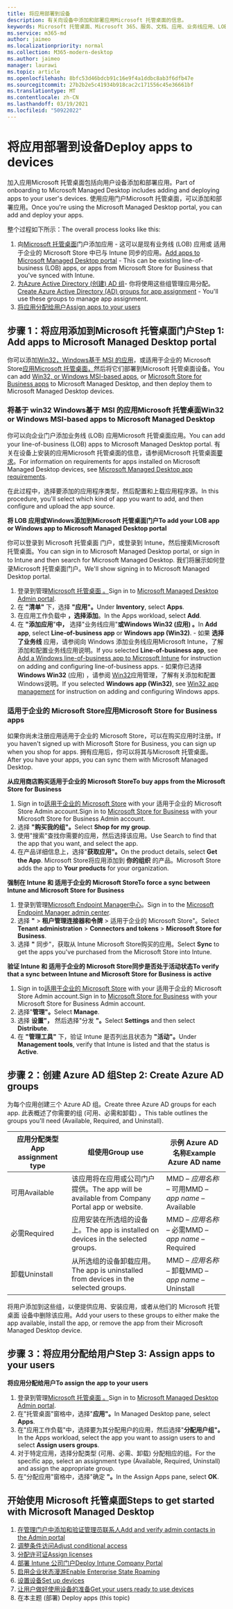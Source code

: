 ```yaml
---
title: 将应用部署到设备
description: 有关向设备中添加和部署应用Microsoft 托管桌面的信息。
keywords: Microsoft 托管桌面、Microsoft 365、服务、文档、应用、业务线应用、LOB 应用
ms.service: m365-md
author: jaimeo
ms.localizationpriority: normal
ms.collection: M365-modern-desktop
ms.author: jaimeo
manager: laurawi
ms.topic: article
ms.openlocfilehash: 8bfc53d46bdcb91c16e9f4a1ddbc8ab3f6dfb47e
ms.sourcegitcommit: 27b2b2e5c41934b918cac2c171556c45e36661bf
ms.translationtype: MT
ms.contentlocale: zh-CN
ms.lasthandoff: 03/19/2021
ms.locfileid: "50922022"
---
```

# <a name="deploy-apps-to-devices"></a><span data-ttu-id="2b9b6-104">将应用部署到设备</span><span class="sxs-lookup"><span data-stu-id="2b9b6-104">Deploy apps to devices</span></span>
<span data-ttu-id="2b9b6-105">加入应用Microsoft 托管桌面包括向用户设备添加和部署应用。</span><span class="sxs-lookup"><span data-stu-id="2b9b6-105">Part of onboarding to Microsoft Managed Desktop includes adding and deploying apps to your user's devices.</span></span> <span data-ttu-id="2b9b6-106">使用应用门户Microsoft 托管桌面，可以添加和部署应用。</span><span class="sxs-lookup"><span data-stu-id="2b9b6-106">Once you're using the Microsoft Managed Desktop portal, you can add and deploy your apps.</span></span> 

<span data-ttu-id="2b9b6-107">整个过程如下所示：</span><span class="sxs-lookup"><span data-stu-id="2b9b6-107">The overall process looks like this:</span></span>
1. <span data-ttu-id="2b9b6-108">向[Microsoft 托管桌面](#1)门户添加应用 - 这可以是现有业务线 (LOB) 应用或 适用于企业的 Microsoft Store 中已与 Intune 同步的应用。</span><span class="sxs-lookup"><span data-stu-id="2b9b6-108">[Add apps to Microsoft Managed Desktop portal](#1) - This can be existing line-of-business (LOB) apps, or apps from Microsoft Store for Business that you've synced with Intune.</span></span> 
2. <span data-ttu-id="2b9b6-109">[为Azure Active Directory (创建) AD 组](#2)- 你将使用这些组管理应用分配。</span><span class="sxs-lookup"><span data-stu-id="2b9b6-109">[Create Azure Active Directory (AD) groups for app assignment](#2) - You'll use these groups to manage app assignment.</span></span>
3. [<span data-ttu-id="2b9b6-110">将应用分配给用户</span><span class="sxs-lookup"><span data-stu-id="2b9b6-110">Assign apps to your users</span></span>](#3)

<span id="1" />

## <a name="step-1-add-apps-to-microsoft-managed-desktop-portal"></a><span data-ttu-id="2b9b6-111">步骤 1：将应用添加到Microsoft 托管桌面门户</span><span class="sxs-lookup"><span data-stu-id="2b9b6-111">Step 1: Add apps to Microsoft Managed Desktop portal</span></span>
<span data-ttu-id="2b9b6-112">你可以添加[Win32，Windows基于 MSI 的应用](#lob-apps)，或适用于企业的 Microsoft Store[应用Microsoft 托管桌面，](#msfb-apps)然后将它们部署到Microsoft 托管桌面设备。</span><span class="sxs-lookup"><span data-stu-id="2b9b6-112">You can add [Win32, or Windows MSI-based apps](#lob-apps), or [Microsoft Store for Business apps](#msfb-apps) to Microsoft Managed Desktop, and then deploy them to Microsoft Managed Desktop devices.</span></span>

<span id="lob-apps">

###  <a name="win32-or-windows-msi-based-apps-to-microsoft-managed-desktop"></a><span data-ttu-id="2b9b6-113">将基于 win32 Windows基于 MSI 的应用Microsoft 托管桌面</span><span class="sxs-lookup"><span data-stu-id="2b9b6-113">Win32 or Windows MSI-based apps to Microsoft Managed Desktop</span></span>

<span data-ttu-id="2b9b6-114">你可以向企业门户添加业务线 (LOB) 应用Microsoft 托管桌面应用。</span><span class="sxs-lookup"><span data-stu-id="2b9b6-114">You can add your line-of-business (LOB) apps to Microsoft Managed Desktop portal.</span></span> <span data-ttu-id="2b9b6-115">有关在设备上安装的应用Microsoft 托管桌面的信息，请参阅Microsoft 托管桌面[要求](../service-description/mmd-app-requirements.md)。</span><span class="sxs-lookup"><span data-stu-id="2b9b6-115">For information on requirements for apps installed on Microsoft Managed Desktop devices, see [Microsoft Managed Desktop app requirements](../service-description/mmd-app-requirements.md).</span></span>

<span data-ttu-id="2b9b6-116">在此过程中，选择要添加的应用程序类型，然后配置和上载应用程序源。</span><span class="sxs-lookup"><span data-stu-id="2b9b6-116">In this procedure, you'll select which kind of app you want to add, and then configure and upload the app source.</span></span> 

<span data-ttu-id="2b9b6-117">**将 LOB 应用或Windows添加到Microsoft 托管桌面门户**</span><span class="sxs-lookup"><span data-stu-id="2b9b6-117">**To add your LOB app or Windows app to Microsoft Managed Desktop portal**</span></span>

<span data-ttu-id="2b9b6-118">你可以登录到 Microsoft 托管桌面 门户，或登录到 Intune，然后搜索Microsoft 托管桌面。</span><span class="sxs-lookup"><span data-stu-id="2b9b6-118">You can sign in to Microsoft Managed Desktop portal, or sign in to Intune and then search for Microsoft Managed Desktop.</span></span> <span data-ttu-id="2b9b6-119">我们将展示如何登录Microsoft 托管桌面门户。</span><span class="sxs-lookup"><span data-stu-id="2b9b6-119">We'll show signing in to Microsoft Managed Desktop portal.</span></span> 

1.    <span data-ttu-id="2b9b6-120">登录到管理[Microsoft 托管桌面 。](https://aka.ms/mmdportal)</span><span class="sxs-lookup"><span data-stu-id="2b9b6-120">Sign in to [Microsoft Managed Desktop Admin portal](https://aka.ms/mmdportal).</span></span> 
2.    <span data-ttu-id="2b9b6-121">在 **"清单"** 下，选择 **"应用"。**</span><span class="sxs-lookup"><span data-stu-id="2b9b6-121">Under **Inventory**, select **Apps**.</span></span>
3.    <span data-ttu-id="2b9b6-122">在应用工作负载中 **，选择添加**。</span><span class="sxs-lookup"><span data-stu-id="2b9b6-122">In the Apps workload, select **Add**.</span></span>
4.    <span data-ttu-id="2b9b6-123">在 **"添加应用**"**中，** 选择"业务线应用"**或Windows Win32 (应用) 。**</span><span class="sxs-lookup"><span data-stu-id="2b9b6-123">In **Add app**, select **Line-of-business app** or **Windows app (Win32)**.</span></span>
    - <span data-ttu-id="2b9b6-124">如果 **选择了业务线** 应用，请参阅向 Windows [](/intune/lob-apps-windows)添加业务线应用Microsoft Intune，了解添加和配置业务线应用说明。</span><span class="sxs-lookup"><span data-stu-id="2b9b6-124">If you selected **Line-of-business app**, see [Add a Windows line-of-business app to Microsoft Intune](/intune/lob-apps-windows) for instruction on adding and configuring line-of-business apps.</span></span>
    - <span data-ttu-id="2b9b6-125">如果你已选择 **Windows Win32** (应用) ，请参阅 [Win32](/intune/apps-win32-app-management)应用管理，了解有关添加和配置Windows说明。</span><span class="sxs-lookup"><span data-stu-id="2b9b6-125">If you selected **Windows app (Win32)**, see [Win32 app management](/intune/apps-win32-app-management) for instruction on adding and configuring Windows apps.</span></span>

<span id="msfb-apps">

### <a name="microsoft-store-for-business-apps"></a><span data-ttu-id="2b9b6-126">适用于企业的 Microsoft Store应用</span><span class="sxs-lookup"><span data-stu-id="2b9b6-126">Microsoft Store for Business apps</span></span>
<span data-ttu-id="2b9b6-127">如果你尚未注册应用适用于企业的 Microsoft Store，可以在购买应用时注册。</span><span class="sxs-lookup"><span data-stu-id="2b9b6-127">If you haven't signed up with Microsoft Store for Business, you can sign up when you shop for apps.</span></span> <span data-ttu-id="2b9b6-128">拥有应用后，你可以将其与Microsoft 托管桌面。</span><span class="sxs-lookup"><span data-stu-id="2b9b6-128">After you have your apps, you can sync them with Microsoft Managed Desktop.</span></span> 

<span data-ttu-id="2b9b6-129">**从应用商店购买适用于企业的 Microsoft Store**</span><span class="sxs-lookup"><span data-stu-id="2b9b6-129">**To buy apps from the Microsoft Store for Business**</span></span>

1. <span data-ttu-id="2b9b6-130">Sign in to[适用于企业的 Microsoft Store](https://businessstore.microsoft.com) with your 适用于企业的 Microsoft Store Admin account.</span><span class="sxs-lookup"><span data-stu-id="2b9b6-130">Sign in to [Microsoft Store for Business](https://businessstore.microsoft.com) with your Microsoft Store for Business Admin account.</span></span>
2. <span data-ttu-id="2b9b6-131">选择 **"购买我的组"。**</span><span class="sxs-lookup"><span data-stu-id="2b9b6-131">Select **Shop for my group**.</span></span>
3. <span data-ttu-id="2b9b6-132">使用"搜索"查找你需要的应用，然后选择该应用。</span><span class="sxs-lookup"><span data-stu-id="2b9b6-132">Use Search to find that the app that you want, and select the app.</span></span>
4. <span data-ttu-id="2b9b6-133">在产品详细信息上，选择"**获取应用"。**</span><span class="sxs-lookup"><span data-stu-id="2b9b6-133">On the product details, select **Get the App**.</span></span> <span data-ttu-id="2b9b6-134">Microsoft Store将应用添加到 **你的组织** 的产品。</span><span class="sxs-lookup"><span data-stu-id="2b9b6-134">Microsoft Store adds the app to **Your products** for your organization.</span></span>

<span data-ttu-id="2b9b6-135">**强制在 Intune 和 适用于企业的 Microsoft Store**</span><span class="sxs-lookup"><span data-stu-id="2b9b6-135">**To force a sync between Intune and Microsoft Store for Business**</span></span>
1. <span data-ttu-id="2b9b6-136">登录到管理[Microsoft Endpoint Manager中心](https://go.microsoft.com/fwlink/?linkid=2109431)。</span><span class="sxs-lookup"><span data-stu-id="2b9b6-136">Sign in to the [Microsoft Endpoint Manager admin center](https://go.microsoft.com/fwlink/?linkid=2109431).</span></span>
2. <span data-ttu-id="2b9b6-137">选择 **"**  >  **租户管理连接器和令牌**  >  适用于企业的 Microsoft Store"。</span><span class="sxs-lookup"><span data-stu-id="2b9b6-137">Select **Tenant administration** > **Connectors and tokens** > **Microsoft Store for Business**.</span></span>
3. <span data-ttu-id="2b9b6-138">选择 **"** 同步"，获取从 Intune Microsoft Store购买的应用。</span><span class="sxs-lookup"><span data-stu-id="2b9b6-138">Select **Sync** to get the apps you've purchased from the Microsoft Store into Intune.</span></span>

<span data-ttu-id="2b9b6-139">**验证 Intune 和 适用于企业的 Microsoft Store同步是否处于活动状态**</span><span class="sxs-lookup"><span data-stu-id="2b9b6-139">**To verify that a sync between Intune and Microsoft Store for Business is active**</span></span>
1. <span data-ttu-id="2b9b6-140">Sign in to[适用于企业的 Microsoft Store](https://businessstore.microsoft.com) with your 适用于企业的 Microsoft Store Admin account.</span><span class="sxs-lookup"><span data-stu-id="2b9b6-140">Sign in to [Microsoft Store for Business](https://businessstore.microsoft.com) with your Microsoft Store for Business Admin account.</span></span>
2. <span data-ttu-id="2b9b6-141">选择"**管理"。**</span><span class="sxs-lookup"><span data-stu-id="2b9b6-141">Select **Manage**.</span></span>
3. <span data-ttu-id="2b9b6-142">选择 **设置"，** 然后选择"分发 **"。**</span><span class="sxs-lookup"><span data-stu-id="2b9b6-142">Select **Settings** and then select **Distribute**.</span></span>
4. <span data-ttu-id="2b9b6-143">在 **"管理工具"** 下，验证 Intune 是否列出且状态为 **"活动"。**</span><span class="sxs-lookup"><span data-stu-id="2b9b6-143">Under **Management tools**, verify that Intune is listed and that the status is **Active**.</span></span>  

<span id="2" />

## <a name="step-2-create-azure-ad-groups"></a><span data-ttu-id="2b9b6-144">步骤 2：创建 Azure AD 组</span><span class="sxs-lookup"><span data-stu-id="2b9b6-144">Step 2: Create Azure AD groups</span></span>

<span data-ttu-id="2b9b6-145">为每个应用创建三个 Azure AD 组。</span><span class="sxs-lookup"><span data-stu-id="2b9b6-145">Create three Azure AD groups for each app.</span></span> <span data-ttu-id="2b9b6-146">此表概述了你需要的组 (可用、必需和卸载) 。</span><span class="sxs-lookup"><span data-stu-id="2b9b6-146">This table outlines the groups you'll need (Available, Required, and Uninstall).</span></span> 

<span data-ttu-id="2b9b6-147">应用分配类型</span><span class="sxs-lookup"><span data-stu-id="2b9b6-147">App assignment type</span></span> |    <span data-ttu-id="2b9b6-148">组使用</span><span class="sxs-lookup"><span data-stu-id="2b9b6-148">Group use</span></span>    | <span data-ttu-id="2b9b6-149">示例 Azure AD 名称</span><span class="sxs-lookup"><span data-stu-id="2b9b6-149">Example Azure AD name</span></span>
--- | --- | ---
<span data-ttu-id="2b9b6-150">可用</span><span class="sxs-lookup"><span data-stu-id="2b9b6-150">Available</span></span> |  <span data-ttu-id="2b9b6-151">该应用将在应用或公司门户提供。</span><span class="sxs-lookup"><span data-stu-id="2b9b6-151">The app will be available from Company Portal app or website.</span></span> | <span data-ttu-id="2b9b6-152">MMD – *应用名称* – 可用</span><span class="sxs-lookup"><span data-stu-id="2b9b6-152">MMD – *app name* – Available</span></span>
<span data-ttu-id="2b9b6-153">必需</span><span class="sxs-lookup"><span data-stu-id="2b9b6-153">Required</span></span> |  <span data-ttu-id="2b9b6-154">应用安装在所选组的设备上。</span><span class="sxs-lookup"><span data-stu-id="2b9b6-154">The app is installed on devices in the selected groups.</span></span> | <span data-ttu-id="2b9b6-155">MMD – *应用名称* – 必需</span><span class="sxs-lookup"><span data-stu-id="2b9b6-155">MMD – *app name* – Required</span></span>
<span data-ttu-id="2b9b6-156">卸载</span><span class="sxs-lookup"><span data-stu-id="2b9b6-156">Uninstall</span></span> |  <span data-ttu-id="2b9b6-157">从所选组的设备卸载应用。</span><span class="sxs-lookup"><span data-stu-id="2b9b6-157">The app is uninstalled from devices in the selected groups.</span></span> | <span data-ttu-id="2b9b6-158">MMD – *应用名称* – 卸载</span><span class="sxs-lookup"><span data-stu-id="2b9b6-158">MMD – *app name* – Uninstall</span></span>

<span data-ttu-id="2b9b6-159">将用户添加到这些组，以便提供应用、安装应用，或者从他们的 Microsoft 托管桌面 设备中删除该应用。</span><span class="sxs-lookup"><span data-stu-id="2b9b6-159">Add your users to these groups to either make the app available, install the app, or remove the app from their Microsoft Managed Desktop device.</span></span> 

<span id="3" />

## <a name="step-3-assign-apps-to-your-users"></a><span data-ttu-id="2b9b6-160">步骤 3：将应用分配给用户</span><span class="sxs-lookup"><span data-stu-id="2b9b6-160">Step 3: Assign apps to your users</span></span>

<span data-ttu-id="2b9b6-161">**将应用分配给用户**</span><span class="sxs-lookup"><span data-stu-id="2b9b6-161">**To assign the app to your users**</span></span>

1. <span data-ttu-id="2b9b6-162">登录到管理[Microsoft 托管桌面 。](https://aka.ms/mmdportal)</span><span class="sxs-lookup"><span data-stu-id="2b9b6-162">Sign in to [Microsoft Managed Desktop Admin portal](https://aka.ms/mmdportal).</span></span>
2. <span data-ttu-id="2b9b6-163">在"托管桌面"窗格中，选择"**应用"。**</span><span class="sxs-lookup"><span data-stu-id="2b9b6-163">In Managed Desktop pane, select **Apps**.</span></span>
3. <span data-ttu-id="2b9b6-164">在"应用工作负载"中，选择要为其分配用户的应用，然后选择"**分配用户组"。**</span><span class="sxs-lookup"><span data-stu-id="2b9b6-164">In the Apps workload, select the app you want to assign users to and select **Assign users groups**.</span></span>
4. <span data-ttu-id="2b9b6-165">对于特定应用，选择分配类型 (可用、必需、卸载) 分配相应的组。</span><span class="sxs-lookup"><span data-stu-id="2b9b6-165">For the specific app, select an assignment type (Available, Required, Uninstall) and assign the appropriate group.</span></span>
5. <span data-ttu-id="2b9b6-166">在"分配应用"窗格中，选择"确定 **"。**</span><span class="sxs-lookup"><span data-stu-id="2b9b6-166">In the Assign Apps pane, select **OK**.</span></span>


## <a name="steps-to-get-started-with-microsoft-managed-desktop"></a><span data-ttu-id="2b9b6-167">开始使用 Microsoft 托管桌面</span><span class="sxs-lookup"><span data-stu-id="2b9b6-167">Steps to get started with Microsoft Managed Desktop</span></span>

1. [<span data-ttu-id="2b9b6-168">在管理门户中添加和验证管理员联系人</span><span class="sxs-lookup"><span data-stu-id="2b9b6-168">Add and verify admin contacts in the Admin portal</span></span>](add-admin-contacts.md)
2. [<span data-ttu-id="2b9b6-169">调整条件访问</span><span class="sxs-lookup"><span data-stu-id="2b9b6-169">Adjust conditional access</span></span>](conditional-access.md)
3. [<span data-ttu-id="2b9b6-170">分配许可证</span><span class="sxs-lookup"><span data-stu-id="2b9b6-170">Assign licenses</span></span>](assign-licenses.md)
4. [<span data-ttu-id="2b9b6-171">部署 Intune 公司门户</span><span class="sxs-lookup"><span data-stu-id="2b9b6-171">Deploy Intune Company Portal</span></span>](company-portal.md)
5. [<span data-ttu-id="2b9b6-172">启用企业状态漫游</span><span class="sxs-lookup"><span data-stu-id="2b9b6-172">Enable Enterprise State Roaming</span></span>](enterprise-state-roaming.md)
6. [<span data-ttu-id="2b9b6-173">设置设备</span><span class="sxs-lookup"><span data-stu-id="2b9b6-173">Set up devices</span></span>](set-up-devices.md)
7. [<span data-ttu-id="2b9b6-174">让用户做好使用设备的准备</span><span class="sxs-lookup"><span data-stu-id="2b9b6-174">Get your users ready to use devices</span></span>](get-started-devices.md)
8. <span data-ttu-id="2b9b6-175">在本主题 (部署) </span><span class="sxs-lookup"><span data-stu-id="2b9b6-175">Deploy apps (this topic)</span></span>


<!--# Preparing apps for Microsoft Managed Desktop

This topic is the target for 2 "Learn more" links in the Admin Portal (aka.ms/app-overview;app-package); also target for link from Online resources (aka.ms/app-overviewmmd-app-prep) do not delete.

-->